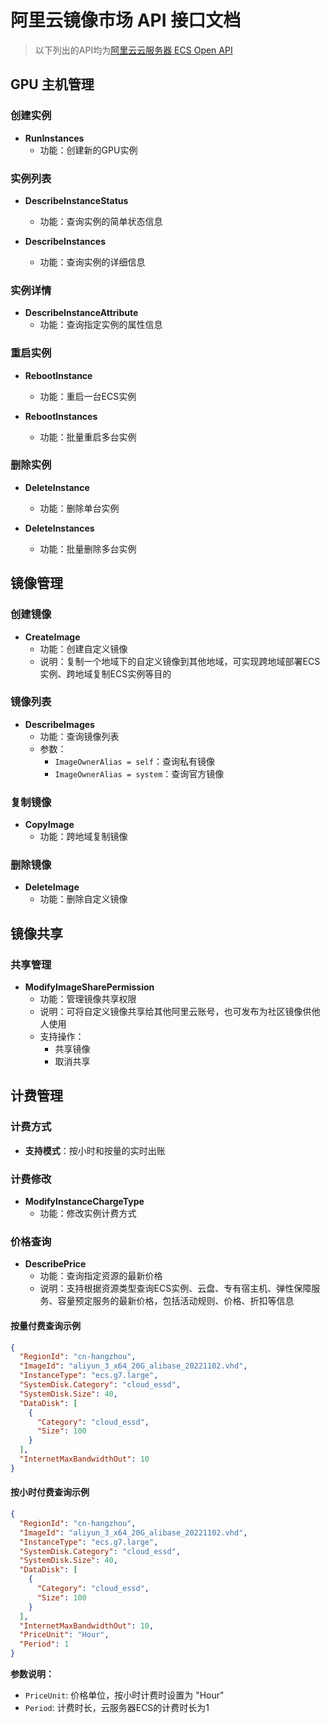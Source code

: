 # 阿里云镜像市场 API 接口文档
> 以下列出的API均为[阿里云云服务器 ECS Open API](https://api.aliyun.com/api/Ecs/2014-05-26)
## GPU 主机管理

### 创建实例
- **RunInstances**
  - 功能：创建新的GPU实例
  
### 实例列表
- **DescribeInstanceStatus**
  - 功能：查询实例的简单状态信息
  
- **DescribeInstances** 
  - 功能：查询实例的详细信息

### 实例详情

- **DescribeInstanceAttribute**
  - 功能：查询指定实例的属性信息

### 重启实例
- **RebootInstance**
  - 功能：重启一台ECS实例
  
- **RebootInstances**
  - 功能：批量重启多台实例

### 删除实例
- **DeleteInstance**
  - 功能：删除单台实例
  
- **DeleteInstances**
  - 功能：批量删除多台实例

## 镜像管理

### 创建镜像
- **CreateImage**
  - 功能：创建自定义镜像
  - 说明：复制一个地域下的自定义镜像到其他地域，可实现跨地域部署ECS实例、跨地域复制ECS实例等目的

### 镜像列表
- **DescribeImages**
  - 功能：查询镜像列表
  - 参数：
    - `ImageOwnerAlias = self`：查询私有镜像
    - `ImageOwnerAlias = system`：查询官方镜像

### 复制镜像
- **CopyImage**
  - 功能：跨地域复制镜像

### 删除镜像
- **DeleteImage**
  - 功能：删除自定义镜像

## 镜像共享

### 共享管理
- **ModifyImageSharePermission**
  - 功能：管理镜像共享权限
  - 说明：可将自定义镜像共享给其他阿里云账号，也可发布为社区镜像供他人使用
  - 支持操作：
    - 共享镜像
    - 取消共享

## 计费管理

### 计费方式
- **支持模式**：按小时和按量的实时出账

### 计费修改
- **ModifyInstanceChargeType**
  - 功能：修改实例计费方式

### 价格查询
- **DescribePrice**
  - 功能：查询指定资源的最新价格
  - 说明：支持根据资源类型查询ECS实例、云盘、专有宿主机、弹性保障服务、容量预定服务的最新价格，包括活动规则、价格、折扣等信息

#### 按量付费查询示例
```json
{
  "RegionId": "cn-hangzhou",
  "ImageId": "aliyun_3_x64_20G_alibase_20221102.vhd",
  "InstanceType": "ecs.g7.large",
  "SystemDisk.Category": "cloud_essd",
  "SystemDisk.Size": 40,
  "DataDisk": [
    {
      "Category": "cloud_essd",
      "Size": 100
    }
  ],
  "InternetMaxBandwidthOut": 10
}
```

#### 按小时付费查询示例
```json
{
  "RegionId": "cn-hangzhou",
  "ImageId": "aliyun_3_x64_20G_alibase_20221102.vhd",
  "InstanceType": "ecs.g7.large",
  "SystemDisk.Category": "cloud_essd",
  "SystemDisk.Size": 40,
  "DataDisk": [
    {
      "Category": "cloud_essd",
      "Size": 100
    }
  ],
  "InternetMaxBandwidthOut": 10,
  "PriceUnit": "Hour",
  "Period": 1
}
```

**参数说明：**
- `PriceUnit`: 价格单位，按小时计费时设置为 "Hour"
- `Period`: 计费时长，云服务器ECS的计费时长为1

